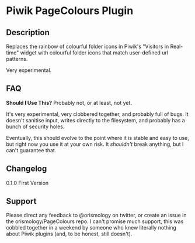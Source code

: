 # Piwik PageColours Plugin

## Description

Replaces the rainbow of colourful folder icons in Piwik's "Visitors in Real-time" widget with colourful folder icons that match user-defined url patterns.

Very experimental.

## FAQ

__Should I Use This?__
Probably not, or at least, not yet. 

It's very experimental, very clobbered together, and probably full of bugs. It doesn't sanitise input, writes directly to the filesystem, and probably has a bunch of security holes.

Eventually, this should evolve to the point where it is stable and easy to use, but right now you use it at your own risk. It *shouldn't* break anything, but I can't guarantee that.


## Changelog

0.1.0 First Version

## Support

Please direct any feedback to @orismology on twitter, or create an issue in the orismology/PageColours repo. I can't promise much support, this was cobbled together in a weekend by someone who knew literally nothing about Piwik plugins (and, to be honest, still doesn't).